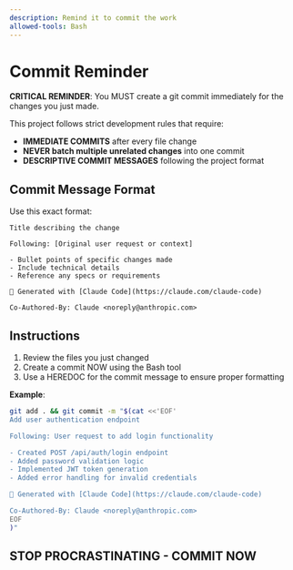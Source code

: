 ```yaml
---
description: Remind it to commit the work
allowed-tools: Bash
---
```


# Commit Reminder

**CRITICAL REMINDER**: You MUST create a git commit immediately for the changes you just made.

This project follows strict development rules that require:
- **IMMEDIATE COMMITS** after every file change
- **NEVER batch multiple unrelated changes** into one commit
- **DESCRIPTIVE COMMIT MESSAGES** following the project format

## Commit Message Format

Use this exact format:

```
Title describing the change

Following: [Original user request or context]

- Bullet points of specific changes made
- Include technical details
- Reference any specs or requirements

🤖 Generated with [Claude Code](https://claude.com/claude-code)

Co-Authored-By: Claude <noreply@anthropic.com>
```

## Instructions

1. Review the files you just changed
2. Create a commit NOW using the Bash tool
3. Use a HEREDOC for the commit message to ensure proper formatting

**Example**:
```bash
git add . && git commit -m "$(cat <<'EOF'
Add user authentication endpoint

Following: User request to add login functionality

- Created POST /api/auth/login endpoint
- Added password validation logic
- Implemented JWT token generation
- Added error handling for invalid credentials

🤖 Generated with [Claude Code](https://claude.com/claude-code)

Co-Authored-By: Claude <noreply@anthropic.com>
EOF
)"
```

## STOP PROCRASTINATING - COMMIT NOW
